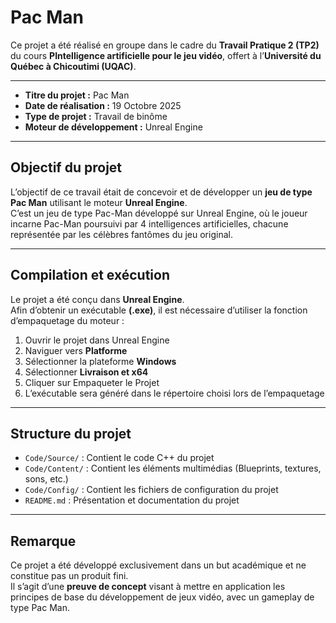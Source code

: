 # Pac Man

Ce projet a été réalisé en groupe dans le cadre du **Travail Pratique 2 (TP2)** du cours **PIntelligence artificielle pour le jeu vidéo**, offert à l’**Université du Québec à Chicoutimi (UQAC)**.

---

- **Titre du projet :** Pac Man 
- **Date de réalisation :** 19 Octobre 2025  
- **Type de projet :** Travail de binôme
- **Moteur de développement :** Unreal Engine

---

## Objectif du projet

L’objectif de ce travail était de concevoir et de développer un **jeu de type Pac Man** utilisant le moteur **Unreal Engine**.  
C’est un jeu de type Pac-Man développé sur Unreal Engine, où le joueur incarne Pac-Man poursuivi par 4 intelligences artificielles, chacune représentée par les célèbres fantômes du jeu original.

---

## Compilation et exécution

Le projet a été conçu dans **Unreal Engine**.  
Afin d’obtenir un exécutable **(.exe)**, il est nécessaire d’utiliser la fonction d’empaquetage du moteur :

1. Ouvrir le projet dans Unreal Engine  
2. Naviguer vers **Platforme**  
3. Sélectionner la plateforme **Windows**
4. Sélectionner **Livraison et x64**
5. Cliquer sur Empaqueter le Projet
6. L’exécutable sera généré dans le répertoire choisi lors de l’empaquetage  
---

## Structure du projet

- `Code/Source/` : Contient le code C++ du projet  
- `Code/Content/` : Contient les éléments multimédias (Blueprints, textures, sons, etc.)  
- `Code/Config/` : Contient les fichiers de configuration du projet  
- `README.md` : Présentation et documentation du projet

---

## Remarque

Ce projet a été développé exclusivement dans un but académique et ne constitue pas un produit fini.  
Il s’agit d’une **preuve de concept** visant à mettre en application les principes de base du développement de jeux vidéo, avec un gameplay de type Pac Man.
